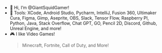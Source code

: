 - 🦑 Hi, I’m @GiantSquidGamer!
- 🔨 Tools: XCode, Android Studio, Pycharm, IntelliJ, Fusion 360, Ultimaker Cura, Figma, Gimp, Aseprite, OBS, Slack, Tensor Flow, Raspberry PI, Python, Java, Stack Overflow, Chat GPT, GO, Pencil 2D, Discord, Github, Unreal Engine, and more!
- 🎮 I like Video Games!
  > Minecraft,
  > Fortnite,
  > Call of Duty,
  > and More!

<!---
GiantSquidGamer/GiantSquidGamer is a ✨ special ✨ repository because its `README.md` (this file) appears on your GitHub profile.
You can click the Preview link to take a look at your changes.
--->
